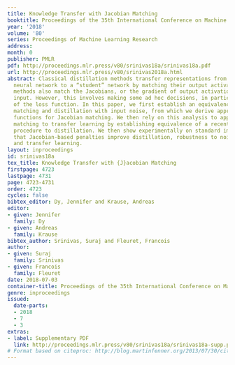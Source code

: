 ```yaml
---
title: Knowledge Transfer with Jacobian Matching
booktitle: Proceedings of the 35th International Conference on Machine Learning
year: '2018'
volume: '80'
series: Proceedings of Machine Learning Research
address: 
month: 0
publisher: PMLR
pdf: http://proceedings.mlr.press/v80/srinivas18a/srinivas18a.pdf
url: http://proceedings.mlr.press/v80/srinivas2018a.html
abstract: Classical distillation methods transfer representations from a “teacher”
  neural network to a “student” network by matching their output activations. Recent
  methods also match the Jacobians, or the gradient of output activations with the
  input. However, this involves making some ad hoc decisions, in particular, the choice
  of the loss function. In this paper, we first establish an equivalence between Jacobian
  matching and distillation with input noise, from which we derive appropriate loss
  functions for Jacobian matching. We then rely on this analysis to apply Jacobian
  matching to transfer learning by establishing equivalence of a recent transfer learning
  procedure to distillation. We then show experimentally on standard image datasets
  that Jacobian-based penalties improve distillation, robustness to noisy inputs,
  and transfer learning.
layout: inproceedings
id: srinivas18a
tex_title: Knowledge Transfer with {J}acobian Matching
firstpage: 4723
lastpage: 4731
page: 4723-4731
order: 4723
cycles: false
bibtex_editor: Dy, Jennifer and Krause, Andreas
editor:
- given: Jennifer
  family: Dy
- given: Andreas
  family: Krause
bibtex_author: Srinivas, Suraj and Fleuret, Francois
author:
- given: Suraj
  family: Srinivas
- given: Francois
  family: Fleuret
date: 2018-07-03
container-title: Proceedings of the 35th International Conference on Machine Learning
genre: inproceedings
issued:
  date-parts:
  - 2018
  - 7
  - 3
extras:
- label: Supplementary PDF
  link: http://proceedings.mlr.press/v80/srinivas18a/srinivas18a-supp.pdf
# Format based on citeproc: http://blog.martinfenner.org/2013/07/30/citeproc-yaml-for-bibliographies/
---
```

